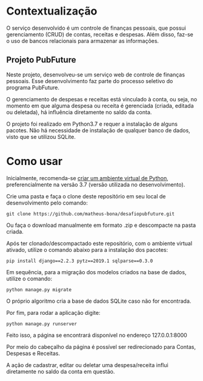 <h1>Contextualização</h1>

O serviço desenvolvido é um controle de finanças pessoais, que possui gerenciamento (CRUD) de contas, receitas e despesas. Além disso, faz-se o uso de bancos relacionais para armazenar as informações.

<h2>Projeto PubFuture</h2>

Neste projeto, desenvolveu-se um serviço web de controle de finanças pessoais. Esse desenvolvimento faz parte do processo seletivo do programa PubFuture.

O gerenciamento de despesas e receitas está vinculado à conta, ou seja, no momento em que alguma despesa ou receita é gerenciada (criada, editada ou deletada), há influência diretamente no saldo da conta.

O projeto foi realizado em Python3.7 e requer a instalação de alguns pacotes. Não há necessidade de instalação de qualquer banco de dados, visto que se utilizou SQLite.

<h1>Como usar</h1>

Inicialmente, recomenda-se [criar um ambiente virtual de Python](https://docs.python.org/pt-br/3.7/library/venv.html), preferencialmente na versão 3.7 (versão utilizada no desenvolvimento).

Crie uma pasta e faça o clone deste repositório em seu local de desenvolvimento pelo comando:

````
git clone https://github.com/matheus-bona/desafiopubfuture.git
````

Ou faça o download manualmente em formato .zip e descompacte na pasta criada.

Após ter clonado/descompactado este repositório, com o ambiente virtual ativado, utilize o comando abaixo para a instalação dos pacotes:

````
pip install django==2.2.3 pytz==2019.1 sqlparse==0.3.0
````

Em sequência, para a migração dos modelos criados na base de dados, utilize o comando: 

````
python manage.py migrate
````
O próprio algoritmo cria a base de dados SQLite caso não for encontrada.

Por fim, para rodar a aplicação digite:
````
python manage.py runserver
````
Feito isso, a página se encontrará disponível no endereço 127.0.0.1:8000

Por meio do cabeçalho da página é possível ser redirecionado para Contas, Despesas e Receitas.

A ação de cadastrar, editar ou deletar uma despesa/receita influi diretamente no saldo da conta em questão.



